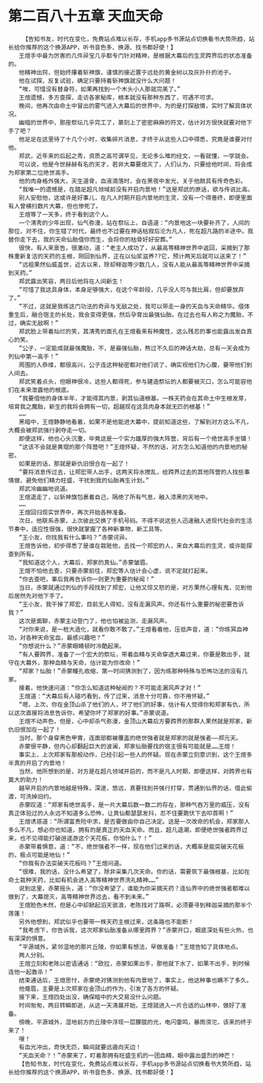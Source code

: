 # 第二百八十五章 天血天命
        【告知书友，时代在变化，免费站点难以长存，手机app多书源站点切换看书大势所趋，站长给你推荐的这个换源APP，听书音色多、换源、找书都好使！】
       王煊手中最为厉害的几件异宝几乎都专门针对精神，是根据大幕后的生灵跨界后的状态准备的。
       他精神出窍，但始终攥着斩神旗，谨慎的接近置于远处的黄金树以及灰扑扑的池子。
       他在试探，反复试验，确定只要持着斩神旗就没什么大问题！
       “唉，可惜没有替身符，如果再找到一个木头小人那就完美了。”
       王煊遗憾，多方查探，走访各家秘库，根本就没有那种东西了，可遇不可求。
       晚间，他再次由命土中冒出的雾气进入大幕后的世界中，为的是打探敌情，实时了解具体状况。
       幽暗的世界中，那座祭坛几乎完工了，篆刻上了密密麻麻的符文，估计对方很快就要对他下手了吧？
       他足足在这里待了十几个小时，收集碎片消息，才终于从这些人口中得悉，究竟是谁要对付他。
       郑武，近年来的后起之秀，资质之高可谓罕见，无论多么难的经文，一看就懂，一学就会。
       可以说，他是今世赫赫有名的天才，若非大幕要熄灭了，人们认为，只要给他时间，将会成为郑家第二位绝世高手。
       他的肉身格外强大，天生道骨，血液滴落时，会在黑夜中发光，关于他颇具有传奇色彩。
       “我唯一的遗憾是，在踏足超凡领域前没有开启内景地！”这是郑武的原话，欲与传说比高。
       别人安慰他，这或许是好事儿，在凡人时期开启内景地的生灵，没有一个得善终，即便里面有人曾横扫数片大幕，但也惨死了。
       王煊等了一天多，终于看到这个人。
       一个清秀的少年出现，仙气弥漫，站在祭坛上，自语道：“内景地这一块要补齐了，人间的那位，对不住，你生错了时代，最终也不过要在神话枯寂后沦为凡人，死在超凡路的半途中。我替你走下去，我的天命仙胎借你而生，会将你的枯骨好好安葬。”
       很快，有人来禀告，很激动，道：“老主人成功了，从最高等精神世界中返回，采摘到了那株重新复活的天药的主根，刚回到仙界，正在以仙浆滋养??它，预计两天后就可以送来了！”
       “远祖果然仙威盖世，近古以来，除却释迦等少数几人，没有人能从最高等精神世界中采摘到天药。”
       郑武露出笑容，两日后他将在人间新生！
       “可惜了我这具身体，本身足够强大，在这个年龄段，几乎没人可与我比肩，但却要放弃了。”
       “不过，这就是我练这门功法的奇异与无敌之处，我可以带走一身的天血与天命精华。借体重生后，融合宿主的长处，我会变得更强，然后孕育出最强仙胎。在过去也有人称之为魔胎，不过，确实无敌啊！”
       郑武脸上带着灿烂的笑，其清秀的面孔在王煊看来有种魔性，这么残忍的事也能露出发自真心的笑。
       “公子，一定能成就最强魔胎，不，是最强仙胎，熬过不久后的神话大劫，总有一天会成为列仙中第一高手！”
       周围的人恭维，都很高兴，公子连这种秘密都对他们说了，确实视他们为心腹，要带他们到人间去。
       郑武笑着点头，但眼神很冷，这些人都得死，参与建造祭坛的人都要被灭口，怎么可能容他们在未来泄露他的根底。
       “我要借他的身体半年，才能得其内景，剥其仙道根基。一株天药会在其命土中生根发芽，培育我之魔胎，新生的我将会拥有一切，超越现在这具肉身本就无匹的根基！”
       ……
       黑暗中，王煊静静地看着，如果不是他能进大幕中，提前知道这些，了解到对方这么不凡，大概会被郑武强行剥夺走一切。
       即便这样，他也心头沉重，毕竟这是一个实力雄厚的强大阵营，背后有一个绝世高手坐镇！
       “这该不会就是黄琨的那个阵营吧？”王煊怀疑，不然的话，对方怎么知道他的内景地的秘密。
       如果是的话，那就是新仇旧恨合在一起了！
       “要将消息传过去，让郑宏带人出手，这两天将水搅乱，给跨界过去的其他阵营的人找些事情做，避免他们精力旺盛，干扰到我的仙胎再生计划。”
       郑武冷幽幽地说道。
       王煊退走了，以斩神旗包裹着自己，隔绝了所有气息，融入漆黑的天地中。
       ……
       王煊回归现实世界中，再次开始各种准备。
       次日，他联系赤蒙，上次彼此交换了手机号码。不得不说这些人迅速融入进现代社会的生活节奏中，适应性很强，很快就掌握了各种新事物，新工具等。
       “王小友，你找我有什么事吗？”赤蒙诧异。
       王煊告诉他，初步得悉了是谁在栽赃他，去找一个郑宏的人，来自大幕后的生灵，或许能探查到所有。
       “我知道这个人，大幕后，郑家的真仙。”赤蒙皱眉。
       王煊不怕他去查，只要赤蒙前往，郑宏等人估计会心虚，说不定就打起来。
       “你去查吧，事后我再告诉你一则更为重要的秘闻！”
       当日，赤蒙就通过列仙的手段找到了郑宏，让他又惊又怒的是，对方果然心理有鬼，见到他后居然先对他下手了。
       “王小友，我干掉了郑宏，目前无人得知，没有走漏风声。你还有什么重要的秘密要告诉我？”
       这次是面聊，赤蒙主动登门了，他也怕被监测，走漏风声。
       “对你来说，是一桩大造化，就看你敢不敢了。”王煊看着他，压低声音，道：“你练冥血神功，对各种天命宝血，最感兴趣吧？”
       “你想说什么？”赤蒙眼睛顿时冷酷起来。
       “有人要跨界，准备了一个宏大的祭坛，带着血精与天命穿透大幕过来，你要是敢出手，就守在大幕外，那种血精与天命，估计能为你改命！”
       “郑家？仙胎！”赤蒙瞳孔收缩，第一时间猜测到了，因为练那种特殊与恐怖功法的没有几家。
       接着，他快速问道：“你怎么知道这种秘闻的？不可能走漏风声才对！”
       王煊道：“大幕后有人碰巧看到，传了过来，消息十分可靠，你不用怀疑。”
       “嗯，上次，你在金顶山杀了他们的人，坏了他们的好事，估计有人觉得你和郑家有仇，所以这次直接将消息告诉你，希望你坏了郑家的好事。”赤蒙说道。
       王煊不动声色，但是，心中却杀气弥漫，金顶山大幕后方要跨界的那群人果然就是郑家，新仇旧恨加在一起了！
       当时，那个身穿黑色甲胄，连面部都被覆盖的绝世强者就是郑家的就是强者——郑元天。
       赤蒙很平静，但内心却翻起巨大的波澜，郑家仙胎要找的宿主很有可能就是……王煊！
       事实上，上次郑家有那般动作，已经引起一些人的怀疑。现在赤蒙立刻意识到，这个王煊多半真的开启了内景地！
       当然，他所想到的是，对方是在超凡领域开启的，而不是凡人时期，即便这样，对跨界也有莫大的助力！
       越早开启的内景地越是特殊，深邃，悠远，真要找到并强行打穿，贯通到仙界的话，借此偷渡，可洗掉旧约。
       赤蒙叹道：“郑家有绝世高手，是一片大幕后数一数二的存在，那种气吞万里的威压，没有真正体验过的人永远不知道多么恐怖，让真仙都瑟瑟发抖，忍不住要跪伏下去叩首啊！”
       王煊诱惑道：“所谓富贵险中求，是否要做由你自己决定。这是一次改命的机会，郑家那人多么不凡，想必你也知道，拥有的是真正的天血天命。而且，超凡退潮，即便绝世强者跨界过来，也不见得能打破逍遥游这个天花板，你怕什么？！”
       赤蒙带着惧意，道：“不，绝世强者不一样，现在他们过来的话，大概率是能突破天花板的，极点可能是地仙！”
       “你我有办法突破天花板吗？”王煊问道。
       “很难，我的话，没什么希望了，除非采集几次天命。你的话，需要筑下最强根基，比如在命土栽种天药，比如有机会进入高等精神世界洗礼精神……”
       说到这里，赤蒙摇头，道：“你没希望了，谁能为你采摘天药？连仙界中的绝世强者都难以做到了，大幕熄灭，高等精神世界远去，看不到未来。”
       王煊脸色木然，但是心中却掀起滔天骇浪，老陈找对了路啊，必须要寻到释迦采摘的那半个莲蓬！
       另外他想到，郑武似乎也要带一株天药主根过来，这条路也不能断！
       “我考虑下，你告诉我，这次郑家仙胎准备从哪里跨界？”赤蒙开口，眼底深处有些火热，也有深深的惧意。
       “平源城外，紧邻湿地的那片丘陵，你如果有想法，早做准备！”王煊告知了具体地点。
       两人分别。
       王煊立刻和老陈以密语通话：“欧拉，赤蒙如果出手，那他就下水了，如果不出手，到时候连他一起轰杀！”
       结束通话后，王煊思忖，赤蒙绝对猜测到他有内景地了，事实上，他这种事也瞒不了多久。
       他蹙眉，主要是上次郑家在金顶山的作为，引发了各方的怀疑。
       接下来，王煊四处出没，确保暗中的大交易没什么问题。
       时间匆匆，两日转瞬即逝，从这一天清晨开始，王煊就进入一片合适的山林中，做好了准备。
       傍晚，平源城外，湿地前方的丘陵中浮现一层朦胧的光，电闪雷鸣，暴雨滂沱，该来的终于来了！
       嗖！
       有血光冲出，奇快无匹，瞬间就要远遁向天边！
       “天血天命？！”赤蒙来了，盯着那拥有旺盛生机的一团血精，眼中露出盛烈的神芒！
       【告知书友，时代在变化，免费站点难以长存，手机app多书源站点切换看书大势所趋，站长给你推荐的这个换源APP，听书音色多、换源、找书都好使！】
